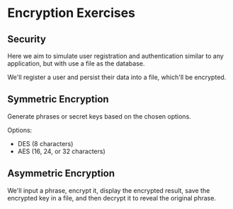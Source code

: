 # Encryption Exercises

## Security

Here we aim to simulate user registration and authentication similar to any application, but with use a file as the database.

We'll register a user and persist their data into a file, which'll be encrypted.


## Symmetric Encryption

Generate phrases or secret keys based on the chosen options.

Options:

- DES (8 characters)
- AES (16, 24, or 32 characters)

## Asymmetric Encryption

We'll input a phrase, encrypt it, display the encrypted result, save the encrypted key in a file, and then decrypt it to reveal the original phrase.